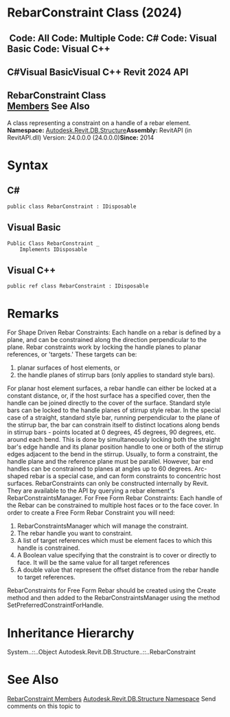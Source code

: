 # RebarConstraint Class (2024)

﻿
 Code: All Code: Multiple Code: C# Code: Visual Basic Code: Visual C++   
---  
C#Visual BasicVisual C++
Revit 2024 API  
---  
RebarConstraint Class  
[Members](3a2afe27-b578-5d23-611e-ceb2be08c0b4.md "RebarConstraint Members") See Also  
---  
A class representing a constraint on a handle of a rebar element. 
**Namespace:** [Autodesk.Revit.DB.Structure](d586b341-f687-9d90-e96d-255806b7d4fc.md "Autodesk.Revit.DB.Structure Namespace")**Assembly:** RevitAPI (in RevitAPI.dll) Version: 24.0.0.0 (24.0.0.0)**Since:** 2014 
# Syntax
C#  
---  
```text
public class RebarConstraint : IDisposable
```
  
Visual Basic  
---  
```text
Public Class RebarConstraint _
	Implements IDisposable
```
  
Visual C++  
---  
```text
public ref class RebarConstraint : IDisposable
```
  
# Remarks
For Shape Driven Rebar Constraints:
Each handle on a rebar is defined by a plane, and can be constrained along the direction perpendicular to the plane. Rebar constraints work by locking the handle planes to planar references, or 'targets.' These targets can be: 
  1. planar surfaces of host elements, or 
  2. the handle planes of stirrup bars (only applies to standard style bars). 

For planar host element surfaces, a rebar handle can either be locked at a constant distance, or, if the host surface has a specified cover, then the handle can be joined directly to the cover of the surface.
Standard style bars can be locked to the handle planes of stirrup style rebar. In the special case of a straight, standard style bar, running perpendicular to the plane of the stirrup bar, the bar can constrain itself to distinct locations along bends in stirrup bars - points located at 0 degrees, 45 degrees, 90 degrees, etc. around each bend. This is done by simultaneously locking both the straight bar's edge handle and its planar position handle to one or both of the stirrup edges adjacent to the bend in the stirrup.
Usually, to form a constraint, the handle plane and the reference plane must be parallel. However, bar end handles can be constrained to planes at angles up to 60 degrees. Arc-shaped rebar is a special case, and can form constraints to concentric host surfaces.
RebarConstraints can only be constructed internally by Revit. They are available to the API by querying a rebar element's RebarConstraintsManager.
For Free Form Rebar Constraints:
Each handle of the Rebar can be constrained to multiple host faces or to the face cover.
In order to create a Free Form Rebar Constraint you will need: 
  1. RebarConstraintsManager which will manage the constraint. 
  2. The rebar handle you want to constraint. 
  3. A list of target references which must be element faces to which this handle is constrained. 
  4. A Boolean value specifying that the constraint is to cover or directly to face. It will be the same value for all target references
  5. A double value that represent the offset distance from the rebar handle to target references. 

RebarConstraints for Free Form Rebar should be created using the Create method and then added to the RebarConstraintsManager using the method SetPreferredConstraintForHandle.
# Inheritance Hierarchy
System..::..Object Autodesk.Revit.DB.Structure..::..RebarConstraint
# See Also
[RebarConstraint Members](3a2afe27-b578-5d23-611e-ceb2be08c0b4.md "RebarConstraint Members")
[Autodesk.Revit.DB.Structure Namespace](d586b341-f687-9d90-e96d-255806b7d4fc.md "Autodesk.Revit.DB.Structure Namespace")
Send comments on this topic to 